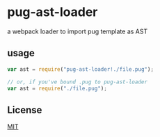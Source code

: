 # pug-ast-loader
a webpack loader to import pug template as AST

## usage

``` javascript
var ast = require("pug-ast-loader!./file.pug");

// or, if you've bound .pug to pug-ast-loader
var ast = require("./file.pug");

```

## License

[MIT](http://opensource.org/licenses/MIT)
